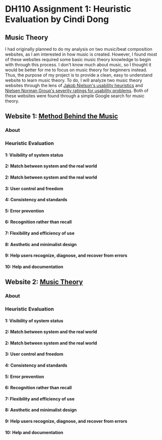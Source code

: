 # DH110 Assignment 1: Heuristic Evaluation by Cindi Dong
## Music Theory
I had originally planned to do my analysis on two music/beat composition websites, as I am interested in how music is created. However, I found most of these websites required some basic music theory knowledge to begin with through this process. I don't know much about music, so I thought it would be better for me to focus on music theory for beginners instead. Thus, the purpose of my project is to provide a clean, easy to understand website to learn music theory. To do, I will analyze two music theory websites through the lens of [Jakob Nielson's usability heuristics](https://www.nngroup.com/articles/ten-usability-heuristics/) and [Nielsen Norman Group's severity ratings for usability problems](https://www.nngroup.com/articles/how-to-rate-the-severity-of-usability-problems/). Both of these websites were found through a simple Google search for music theory.
## Website 1: [Method Behind the Music](https://method-behind-the-music.com/)
### About
### Heuristic Evaluation
#### 1: Visibility of system status
#### 2: Match between system and the real world
#### 2: Match between system and the real world
#### 3: User control and freedom
#### 4: Consistency and standards
#### 5: Error prevention
#### 6: Recognition rather than recall
#### 7: Flexibility and efficiency of use
#### 8: Aesthetic and minimalist design
#### 9: Help users recognize, diagnose, and recover from errors
#### 10: Help and documentation


## Website 2: [Music Theory](https://www.musictheory.net/)
### About
### Heuristic Evaluation
#### 1: Visibility of system status
#### 2: Match between system and the real world
#### 2: Match between system and the real world
#### 3: User control and freedom
#### 4: Consistency and standards
#### 5: Error prevention
#### 6: Recognition rather than recall
#### 7: Flexibility and efficiency of use
#### 8: Aesthetic and minimalist design
#### 9: Help users recognize, diagnose, and recover from errors
#### 10: Help and documentation
